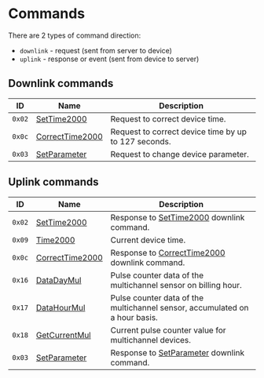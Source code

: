 # Commands

There are 2 types of command direction:

- `downlink` - request (sent from server to device)
- `uplink` - response or event (sent from device to server)


## Downlink commands

 ID     | Name                                            | Description
--------|-------------------------------------------------|-------------
 `0x02` | [SetTime2000](./SetTime2000.md#request)         | Request to correct device time.
 `0x0c` | [CorrectTime2000](./CorrectTime2000.md#request) | Request to correct device time by up to 127 seconds.
 `0x03` | [SetParameter](./SetParameter.md#request)       | Request to change device parameter.


## Uplink commands

 ID     | Name                                             | Description
--------|--------------------------------------------------|-------------
 `0x02` | [SetTime2000](./SetTime2000.md#response)         | Response to [SetTime2000](./SetTime2000.md#request) downlink command.
 `0x09` | [Time2000](./uplink/Time2000.md)                 | Current device time.
 `0x0c` | [CorrectTime2000](./CorrectTime2000.md#response) | Response to [CorrectTime2000](./CorrectTime2000.md#request) downlink command.
 `0x16` | [DataDayMul](./uplink/DataDayMul.md)             | Pulse counter data of the multichannel sensor on billing hour.
 `0x17` | [DataHourMul](./uplink/DataHourMul.md)           | Pulse counter data of the multichannel sensor, accumulated on a hour basis.
 `0x18` | [GetCurrentMul](./uplink/GetCurrentMul.md)       | Current pulse counter value for multichannel devices.
 `0x03` | [SetParameter](./SetParameter.md#response)       | Response to [SetParameter](./SetParameter.md#request) downlink command.
